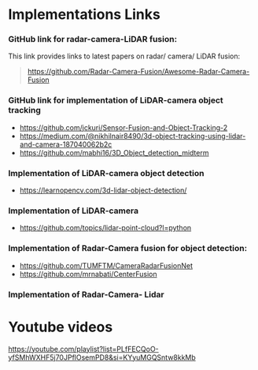 # Implementations Links

### GitHub link for radar-camera-LiDAR fusion: 

This link provides links to latest papers on radar/ camera/ LiDAR fusion: 
> https://github.com/Radar-Camera-Fusion/Awesome-Radar-Camera-Fusion
  
### GitHub link for implementation of LiDAR-camera object tracking
- https://github.com/jckuri/Sensor-Fusion-and-Object-Tracking-2
- https://medium.com/@nikhilnair8490/3d-object-tracking-using-lidar-and-camera-187040062b2c
- https://github.com/mabhi16/3D_Object_detection_midterm

### Implementation of LiDAR-camera object detection
- https://learnopencv.com/3d-lidar-object-detection/

### Implementation of LiDAR-camera
- https://github.com/topics/lidar-point-cloud?l=python

### Implementation of Radar-Camera fusion for object detection:
- https://github.com/TUMFTM/CameraRadarFusionNet
- https://github.com/mrnabati/CenterFusion

### Implementation of Radar-Camera- Lidar

# Youtube videos
https://youtube.com/playlist?list=PLfFECQoO-yfSMhWXHF5j70JPflOsemPD8&si=KYyuMGQSntw8kkMb


